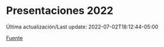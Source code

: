 # Presentaciones 2022

Última actualización/Last update: 2022-07-02T18:12:44-05:00

 [Fuente](https://www.gob.mx/salud/documentos/presentaciones-2022)
